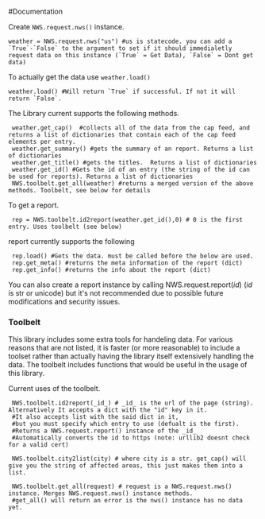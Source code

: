 #Documentation 

Create `NWS.request.nws()` instance.

    weather = NWS.request.nws("us") #us is statecode. you can add a `True`-`False` to the argument to set if it should immedialetly request data on this instance (`True` = Get Data), `False` = Dont get data)

To actually get the data use `weather.load()`

    weather.load() #Will return `True` if successful. If not it will return `False`.

The Library current supports the following methods.
    

     weather.get_cap()  #collects all of the data from the cap feed, and returns a list of dictionaries that contain each of the cap feed elements per entry.
     weather.get_summary() #gets the summary of an report. Returns a list of dictionaries 
     weather.get_title() #gets the titles.  Returns a list of dictionaries 
     weather.get_id() #Gets the id of an entry (the string of the id can be used for reports). Returns a list of dictionaries 
     NWS.toolbelt.get_all(weather) #returns a merged version of the above methods. Toolbelt, see below for details
    
To get a report. 

     rep = NWS.toolbelt.id2report(weather.get_id(),0) # 0 is the first entry. Uses toolbelt (see below)

report currently supports the following

     rep.load() #Gets the data. must be called before the below are used.
     rep.get_meta() #returns the meta information of the report (dict)
     rep.get_info() #returns the info about the report (dict)

You can also create a report instance by calling NWS.request.report(_id_) (_id_ is str or unicode) but it's not recommended due to possible future modifications and security issues.

### Toolbelt

This library includes some extra tools for handeling data. For various reasons that are not listed, it is faster (or more reasonable) to include a toolset rather than actually having the library itself extensively handling the data. The toolbelt includes functions that would be useful in the usage of this library.

Current uses of the toolbelt.
     
     NWS.toolbelt.id2report(_id_) # _id_ is the url of the page (string). Alternatively It accepts a dict with the "id" key in it. 
     #It also accepts list with the said dict in it, 
     #but you must specify which entry to use (defualt is the first). 
     #Returns a NWS.request.report() instance of the _id_
     #Automatically converts the id to https (note: urllib2 doesnt check for a valid cert)

     NWS.toolbelt.city2list(city) # where city is a str. get_cap() will give you the string of affected areas, this just makes them into a list.

     NWS.toolbelt.get_all(request) # request is a NWS.request.nws() instance. Merges NWS.request.nws() instance methods.
     #get_all() will return an error is the nws() instance has no data yet.